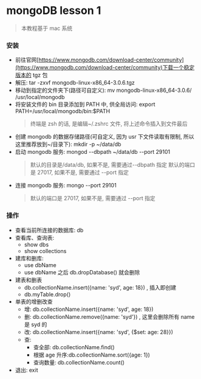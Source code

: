 # mongoDB lesson 1

> 本教程基于 mac 系统

### 安装

- 前往官网[https://www.mongodb.com/download-center/community](https://www.mongodb.com/download-center/community)下载一个稳定版本的 tgz 包
- 解压: tar -zxvf mongodb-linux-x86_64-3.0.6.tgz
- 移动到指定的文件夹下(路径可自定义): mv mongodb-linux-x86_64-3.0.6/ /usr/local/mongodb
- 将安装文件的 bin 目录添加到 PATH 中, 供全局访问: export PATH=/usr/local/mongodb/bin:\$PATH
  > 终端是 zsh 的话, 是编辑~/.zshrc 文件, 将上述命令插入到文件最后
- 创建 mongodb 的数据存储路径(可自定义, 因为 usr 下文件读取有限制, 所以这里推荐放到~/目录下): mkdir -p ~/data/db
- 启动 mongodb 服务: mongod --dbpath ~/data/db --port 29101
  > 默认的目录是/data/db, 如果不是, 需要通过--dbpath 指定
  > 默认的端口是 27017, 如果不是, 需要通过 --port 指定
- 连接 mongodb 服务: mongo --port 29101
  > 默认的端口是 27017, 如果不是, 需要通过 --port 指定

### 操作

- 查看当前所连接的数据库: db
- 查看库、查询表:
  - show dbs
  - show collections
- 建库和删库:
  - use dbName
  - use dbName 之后 db.dropDatabase() 就会删除
- 建表和删表
  - db.collectionName.insert({name: 'syd', age: 18}) , 插入即创建
  - db.myTable.drop()
- 单表的增删改查
  - 增: db.collectionName.insert({name: 'syd', age: 18})
  - 删: db.collectionName.remove({name: 'syd'}) , 这里会删除所有 name 是 syd 的
  - 改: db.collectionName.insert({name: 'syd', {\$set: age: 28}})
  - 查:
    - 查全部: db.collectionName.find()
    - 根据 age 升序:db.collectionName.sort({age: 1})
    - 查询数量: db.collectionName.count()
- 退出: exit
